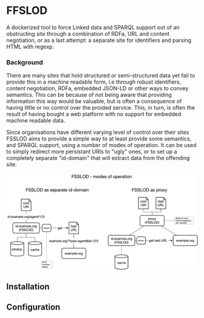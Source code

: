 # FFSLOD
A dockerized tool to force Linked data and SPARQL support out of an obstructing site through a combination of RDFa, URL and content negotiation, or as a last attempt: a separate site for identifiers and parsing HTML with regexp.

### Background
There are many sites that hold structured or semi-structured data yet fail to provide this in a machine readable form, i.e through robust identifiers, content negotiation, RDFa, embedded JSON-LD or other ways to convey semantics. This can be because of not being aware that providing information this way would be valuable, but is often a consequence of having little or no control over the proided service. This, in turn, is often the result of having bought a web platform with no support for embedded machine readable data.

Since organisations have different varying level of control over their sites FSSLOD aims to provide a simple way to at least provide some semantics, and SPARQL support, using a number of modes of operation. It can be used to simply redirect more persistant URIs to "ugly" ones, or to set up a completely separate "id-domain" that will extract data from the offending site.

![alt text](https://raw.githubusercontent.com/marma/ffslod/main/etc/FSSLOD.png "Modes of operation")

## Installation

## Configuration
